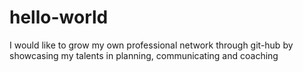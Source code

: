 # hello-world
I would like to grow my own professional network through git-hub by showcasing my talents in planning, communicating and coaching

